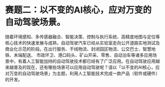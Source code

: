 # 赛题二：以不变的AI核心，应对万变的自动驾驶场景。
随着环境感知、多传感器融合、智能决策、控制与执行系统、高精度地图与定位等核心技术的快速发展与成熟，自动驾驶汽车已经从实验室走向公开道路实地测试及商业化示范的阶段。在出行服务、干线物流、封闭园区物流、公交巴士、智慧地铁、末端配送、 市政环卫、港口码头、矿山开采、零售、自动泊车等诸多应用场景中，有着人工智能加持的自动驾驶技术都已经有了广泛应用。在自动驾驶应用越来越普及的现在，还有哪些场景可以应用自动驾驶呢？请以「以不变的AI核心，应对万变的自动驾驶场景」为主题，利用人工智能技术完成一款产品（软件或硬件）的开发。
